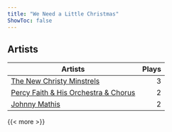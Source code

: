 ```yaml
---
title: "We Need a Little Christmas"
ShowToc: false
---
```


## Artists
Artists | Plays 
----- | -----: 
[The New Christy Minstrels](/artists/the-new-christy-minstrels-123049) | 3
[Percy Faith & His Orchestra & Chorus](/artists/percy-faith-his-orchestra-chorus-30066836) | 2
[Johnny Mathis](/artists/johnny-mathis-14581) | 2

{{< more >}}